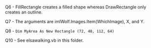 Q6 - FillRectangle creates a filled shape whereas DrawRectangle only creates an outline.

Q7 - The arguments are imlWolf.Images.Item(WhichImage), X, and Y.

Q8 - `Dim MyArea As New Rectangle (72, 48, 112, 64)`

Q10 - See elsawalking.vb in this folder.
